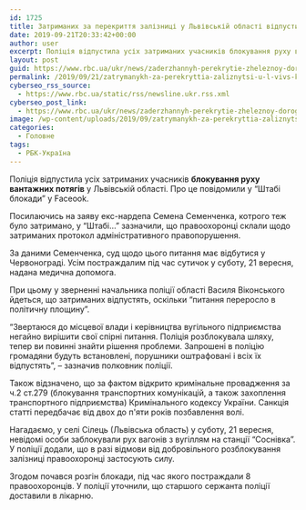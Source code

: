 ```yaml
---
id: 1725
title: Затриманих за перекриття залізниці у Львівській області відпустили
date: 2019-09-21T20:33:42+00:00
author: user
excerpt: Поліція відпустила усіх затриманих учасників блокування руху вантажних потягів у Львівській області. Про це повідомили у "Штабі блокади" у Faceook. Посилаючись...
layout: post
guid: https://www.rbc.ua/ukr/news/zaderzhannyh-perekrytie-zheleznoy-dorogi-1569096524.html
permalink: /2019/09/21/zatrymanykh-za-perekryttia-zaliznytsi-u-l-vivs-kiy-oblasti-vidpustyly/
cyberseo_rss_source:
  - https://www.rbc.ua/static/rss/newsline.ukr.rss.xml
cyberseo_post_link:
  - https://www.rbc.ua/ukr/news/zaderzhannyh-perekrytie-zheleznoy-dorogi-1569096524.html
image: /wp-content/uploads/2019/09/zatrymanykh-za-perekryttia-zaliznytsi-u-l-vivs-kiy-oblasti-vidpustyly.jpg
categories:
  - Головне
tags:
  - РБК-Україна
---
```

Поліція відпустила усіх затриманих учасників **блокування руху вантажних потягів** у Львівській області. Про це повідомили у &#8220;Штабі блокади&#8221; у Faceook.

Посилаючись на заяву екс-нардепа Семена Семенченка, котрого теж було затримано, у &#8220;Штабі&#8230;&#8221; зазначили, що правоохоронці склали щодо затриманих протокол адміністративного правопорушення.

За даними Семенченка, суд щодо цього питання має відбутися у Червонограді. Усім постраждалим під час сутичок у суботу, 21 вересня, надана медична допомога.

При цьому у зверненні начальника поліції області Василя Віконського йдеться, що затриманих відпустять, оскільки &#8220;питання переросло в політичну площину&#8221;.

&#8220;Звертаюся до місцевої влади і керівництва вугільного підприємства негайно вирішити свої спірні питання. Поліція розблокувала шляху, тепер ви повинні знайти рішення проблеми. Запрошені в поліцію громадяни будуть встановлені, порушники оштрафовані і всіх їх відпустять&#8221;, &#8211; зазначив полковник поліції.

Також відзначено, що за фактом відкрито кримінальне провадження за ч.2 ст.279 (блокування транспортних комунікацій, а також захоплення транспортного підприємства) Кримінального кодексу України. Санкція статті передбачає від двох до п'яти років позбавлення волі.

Нагадаємо, у селі Сілець (Львівська область) у суботу, 21 вересня, невідомі особи заблокували рух вагонів з вугіллям на станції &#8220;Соснівка&#8221;. У поліції додали, що в разі відмови від добровільного розблокування залізниці правоохоронці застосують силу.

Згодом почався розгін блокади, під час якого постраждали 8 правоохоронців. У поліції уточнили, що старшого сержанта поліції доставили в лікарню.